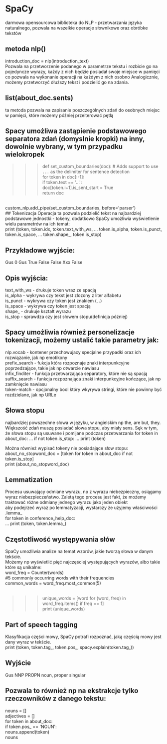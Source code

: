 # SpaCy
darmowa opensourcowa biblioteka do NLP - przetwarzania języka naturalnego, pozwala na wszelkie operacje słownikowe oraz obróbke tekstów
## metoda nlp()
introduction_doc = nlp(introduction_text) <br>
Pozwala na przetworzenie podanego w parametrze tekstu i rozbicie go na pojedyncze wyrazy, każdy z nich będzie posiadał swoje miejsce w pamięci co pozwala na wykonanie operacji na każdym z nich osobno
Analogicznie, możemy przetworzyć dłuższy tekst i podzielić go na zdania. <br>
## list(about_doc.sents)
ta metoda pozwala na zapisanie poszczególnych zdań do osobnych miejsc w pamięci, które możemy później przeiterować pętlą
## Spacy umożliwa zastąpienie podstawowego separatora zdań (domyslnie kropki) na inny, dowolnie wybrany, w tym przypadku wielokropek
>>> def set_custom_boundaries(doc):
     # Adds support to use `...` as the delimiter for sentence detection <br>
     for token in doc[:-1]: <br>
        if token.text == '...': <br>
             doc[token.i+1].is_sent_start = True <br>
     return doc <br>
<br>
custom_nlp.add_pipe(set_custom_boundaries, before='parser')<br>
## Tokenizacja
Operacja ta pozwala podzielić tekst na najbardziej podstawowe jednostki - tokeny, dodatkowo SpaCy umożliwia wyświetlenie wielu parametrów na ich temat: <br>
print (token, token.idx, token.text_with_ws,
...            token.is_alpha, token.is_punct, token.is_space,
...            token.shape_, token.is_stop)

## Przykładowe wyjście: <br>
Gus 0 Gus  True False False Xxx False <br>

## Opis wyjścia: <br>
text_with_ws - drukuje token wraz ze spacją <br>
is_alpha - wykrywa czy tekst jest zlozony z liter alfabetu <br>
is_punct - wykrywa czy token jest znakiem (, .) <br>
is_space - wykrywa czy token jest spacją <br>
shape_ - drukuje kształt wyrazu <br>
is_stop - sprawdza czy jest słowem stopu(definicja później) <br>

## Spacy umożliwia również personelizacje tokenizacji, możemy ustalić takie parametry jak:
nlp.vocab - kontener przechowujacy specjalne przypadki oraz ich rozwiązanie, jak np emotikony <br>
prefix_search - fukcja która rozpoznaje znaki interpunkcyjne poprzedzające, takie jak np otwarcie nawiasu <br>
infix_finditer - funkcja przetwarzająca separatory, które nie są spacją <br>
suffix_search - funkcja rozpoznająca znaki interpunkcyjne kończące, jak np zamknięcie nawiasu <br>
token-match - opcjonalny bool który wkyrywa stringi, które nie powinny być rozdzielane, jak np URLe <br>

## Słowa stopu 
najbardziej powszechne słowa w języku, w angielskim np the, are but, they. Większość zdań muszą posiadać slowa stopu, aby miały sens. Sęk w tym, że słowa stopu są usuwane i pomijane podczas przetwarzania
for token in about_doc:
...     if not token.is_stop:
...         print (token) <br>

Można również wypisać tokeny nie posiadające słow stopu: <br>
 about_no_stopword_doc = [token for token in about_doc if not token.is_stop] <br>
 print (about_no_stopword_doc) <br>
## Lemmatization
Procesu usuwający odmiane wyrazu, np z wyrazu niebezpieczny, osiągamy wyraz niebezpieczeństwo. Zaletą tego procesu jest fakt, że możemy traktować różne odmiany jednego wyrazu jako jeden obiekt <br>
aby podejrzeć wyraz po lemmatyzacji, wystarczy że użyjemy właściwości .lemma_ <br>
for token in conference_help_doc: <br>
...     print (token, token.lemma_) <br>
## Częstotliwość występywania słów
SpaCy umożliwia analize na temat wzorów, jakie tworzą słowa w danym tekście. <br>
Możemy np wyświetlić pięć najczęściej występujących wyrazów, albo takie które są unikalne: <br>
 word_freq = Counter(words) <br>
 #5 commonly occurring words with their frequencies <br>
 common_words = word_freq.most_common(5) <br>
<br>
>>> unique_words = [word for (word, freq) in word_freq.items() if freq == 1] <br>
>>> print (unique_words) <br>
## Part of speech tagging
Klasyfikacja części mowy, SpaCy potrafi rozpoznać, jaką częścią mowy jest dany wyraz w tekście.<br>
print (token, token.tag_, token.pos_, spacy.explain(token.tag_))<br>
## Wyjście
Gus NNP PROPN noun, proper singular<br>

## Pozwala to również np na ekstrakcje tylko rzeczowników z danego tekstu:
 nouns = [] <br>
 adjectives = [] <br>
 for token in about_doc: <br> 
     if token.pos_ == 'NOUN': <br>
         nouns.append(token) <br>
        nouns <br>












